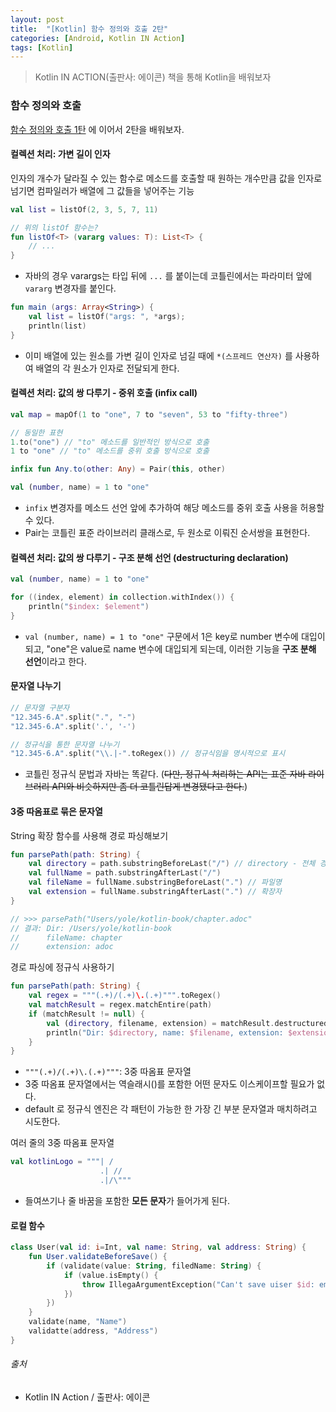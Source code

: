 ```yaml
---
layout: post
title:  "[Kotlin] 함수 정의와 호출 2탄"
categories: [Android, Kotlin IN Action]
tags: [Kotlin]
---
```


> Kotlin IN ACTION(출판사: 에이콘) 책을 통해 Kotlin을 배워보자

### 함수 정의와 호출

[함수 정의와 호출 1탄](https://taehyungk.github.io/2020/02/18/android-kotlin-method-1/) 에 이어서 2탄을 배워보자.


#### 컬렉션 처리: 가변 길이 인자

인자의 개수가 달라질 수 있는 함수로 메소드를 호출할 때 원하는 개수만큼 값을 인자로 넘기면 컴파일러가 배열에 그 값들을 넣어주는 기능

```kotlin
val list = listOf(2, 3, 5, 7, 11)

// 위의 listOf 함수는?
fun listOf<T> (vararg values: T): List<T> {
    // ... 
}
```
  - 자바의 경우 varargs는 타입 뒤에 `...` 를 붙이는데 코틀린에서는 파라미터 앞에 `vararg` 변경자를 붙인다.

```kotlin
fun main (args: Array<String>) {
    val list = listOf("args: ", *args);
    println(list)
}
```
  - 이미 배열에 있는 원소를 가변 길이 인자로 넘길 때에 `*(스프레드 연산자)` 를 사용하여 배열의 각 원소가 인자로 전달되게 한다.








#### 컬렉션 처리: 값의 쌍 다루기 - 중위 호출 (infix call)

```kotlin
val map = mapOf(1 to "one", 7 to "seven", 53 to "fifty-three")

// 동일한 표현
1.to("one") // "to" 메소드를 일반적인 방식으로 호출
1 to "one" // "to" 메소드를 중위 호출 방식으로 호출

infix fun Any.to(other: Any) = Pair(this, other)

val (number, name) = 1 to "one"
```
  - `infix` 변경자를 메소드 선언 앞에 추가하여 해당 메소드를 중위 호출 사용을 허용할 수 있다.
  - Pair는 코틀린 표준 라이브러리 클래스로, 두 원소로 이뤄진 순서쌍을 표현한다.

#### 컬렉션 처리: 값의 쌍 다루기 - 구조 분해 선언 (destructuring declaration)

```kotlin
val (number, name) = 1 to "one"

for ((index, element) in collection.withIndex()) {
    println("$index: $element")
}
```
  - `val (number, name) = 1 to "one"` 구문에서 1은 key로 number 변수에 대입이 되고, "one"은 value로 name 변수에 대입되게 되는데, 이러한 기능을 **구조 분해 선언**이라고 한다.

#### 문자열 나누기

```kotlin
// 문자열 구분자
"12.345-6.A".split(".", "-")
"12.345-6.A".split('.', '-')

// 정규식을 통한 문자열 나누기
"12.345-6.A".split("\\.|-".toRegex()) // 정규식임을 명시적으로 표시
```
  - 코틀린 정규식 문법과 자바는 똑같다. (~~다만, 정규식 처리하는 API는 표준 자바 라이브러리 API와 비슷하지만 좀 더 코틀린답게 변경됐다고 한다.~~)

#### 3중 따옴표로 묶은 문자열

String 확장 함수를 사용해 경로 파싱해보기
```kotlin
fun parsePath(path: String) {
    val directory = path.substringBeforeLast("/") // directory - 전체 경로의 첫 글자부터 마지막 슬래시 바로 전까지
    val fullName = path.substringAfterLast("/")
    val fileName = fullName.substringBeforeLast(".") // 파일명
    val extension = fullName.substringAfterLast(".") // 확장자
}

// >>> parsePath("Users/yole/kotlin-book/chapter.adoc"
// 결과: Dir: /Users/yole/kotlin-book
//      fileName: chapter
//      extension: adoc
```

경로 파싱에 정규식 사용하기
```kotlin
fun parsePath(path: String) {
    val regex = """(.+)/(.+)\.(.+)""".toRegex()
    val matchResult = regex.matchEntire(path)
    if (matchResult != null) {
        val (directory, filename, extension) = matchResult.destructured
        println("Dir: $directory, name: $filename, extension: $extension")
    }
}
```
  - `"""(.+)/(.+)\.(.+)"""`: 3중 따옴표 문자열
  - 3중 따옴표 문자열에서는 역슬래시(\)를 포함한 어떤 문자도 이스케이프할 필요가 없다.
  - default 로 정규식 엔진은 각 패턴이 가능한 한 가장 긴 부분 문자열과 매치하려고 시도한다. 


여러 줄의 3중 따옴표 문자열

```kotlin
val kotlinLogo = """| /
                    .| //
                    .|/\"""
```
  - 들여쓰기나 줄 바꿈을 포함한 **모든 문자**가 들어가게 된다.


#### 로컬 함수

```kotlin
class User(val id: i=Int, val name: String, val address: String) {
    fun User.validateBeforeSave() {
        if (validate(value: String, filedName: String) {
            if (value.isEmpty() {
                throw IllegaArgumentException("Can't save uiser $id: empty $fileName"); // User와 프로퍼티를 직접 사용할 수 있다.
            })
        })
    }
    validate(name, "Name")
    validatte(address, "Address")
}
```


###### 출처

- Kotlin IN Action / 출판사: 에이콘
  